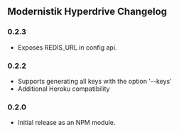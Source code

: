 ## Modernistik Hyperdrive Changelog

### 0.2.3
* Exposes REDIS_URL in config api.

### 0.2.2
* Supports generating all keys with the option '--keys'
* Additional Heroku compatibility

### 0.2.0
* Initial release as an NPM module.
